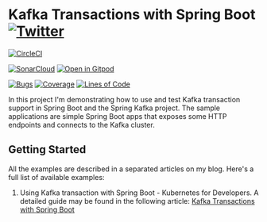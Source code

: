 # Kafka Transactions with Spring Boot [![Twitter](https://img.shields.io/twitter/follow/piotr_minkowski.svg?style=social&logo=twitter&label=Follow%20Me)](https://twitter.com/piotr_minkowski)

[![CircleCI](https://circleci.com/gh/piomin/sample-spring-kafka-transactions.svg?style=svg)](https://circleci.com/gh/piomin/sample-spring-kafka-transactions)

[![SonarCloud](https://sonarcloud.io/images/project_badges/sonarcloud-black.svg)](https://sonarcloud.io/dashboard?id=piomin_sample-spring-kafka-transactions)
[![Open in Gitpod](https://gitpod.io/button/open-in-gitpod.svg)](https://gitpod.io/#https://github.com/maximilianoPizarro/sample-spring-kafka-transactions)

[![Bugs](https://sonarcloud.io/api/project_badges/measure?project=piomin_sample-spring-kafka-transactions&metric=bugs)](https://sonarcloud.io/dashboard?id=piomin_sample-spring-kafka-transactions)
[![Coverage](https://sonarcloud.io/api/project_badges/measure?project=piomin_sample-spring-kafka-transactions&metric=coverage)](https://sonarcloud.io/dashboard?id=piomin_sample-spring-kafka-transactions)
[![Lines of Code](https://sonarcloud.io/api/project_badges/measure?project=piomin_sample-spring-kafka-transactions&metric=ncloc)](https://sonarcloud.io/dashboard?id=piomin_sample-spring-kafka-transactions)

In this project I'm demonstrating how to use and test Kafka transaction support in Spring Boot and the Spring Kafka project. The sample applications are simple Spring Boot apps that exposes some HTTP endpoints and connects to the Kafka cluster.

## Getting Started
All the examples are described in a separated articles on my blog. Here's a full list of available examples:
1. Using Kafka transaction with Spring Boot - Kubernetes for Developers. A detailed guide may be found in the following article: [Kafka Transactions with Spring Boot](https://piotrminkowski.com/2022/10/29/kafka-transactions-with-spring-boot/)

